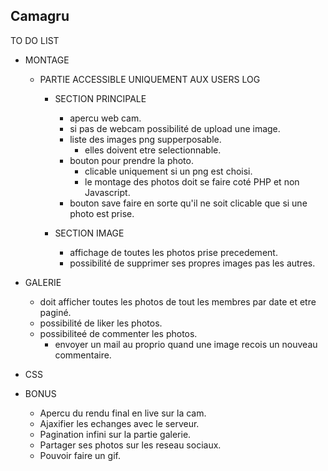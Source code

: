 Camagru
-----------------------------------
TO DO LIST

- MONTAGE
  - PARTIE ACCESSIBLE UNIQUEMENT AUX USERS LOG 
    - SECTION PRINCIPALE
        - apercu web cam. 
        - si pas de webcam possibilité de upload une image.
        - liste des images png supperposable. 
            - elles doivent etre selectionnable.
        - bouton pour prendre la photo.
            - clicable uniquement si un png est choisi.
            - le montage des photos doit se faire coté PHP et non Javascript.
        - bouton save faire en sorte qu'il ne soit clicable que si une photo est prise.

    - SECTION IMAGE 
        - affichage de toutes les photos prise precedement. 
        - possibilité de supprimer ses propres images pas les autres.

- GALERIE
  - doit afficher toutes les photos de tout les membres par date et etre paginé.
  - possibilité de liker les photos.
  - possibiliteé de commenter les photos. 
    - envoyer un mail au proprio quand une image recois un nouveau commentaire.

- CSS

- BONUS
  - Apercu du rendu final en live sur la cam.
  - Ajaxifier les echanges avec le serveur.
  - Pagination infini sur la partie galerie.
  - Partager ses photos sur les reseau sociaux.
  - Pouvoir faire un gif.

